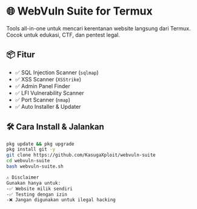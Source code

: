 # 🌐 WebVuln Suite for Termux

Tools all-in-one untuk mencari kerentanan website langsung dari Termux. Cocok untuk edukasi, CTF, dan pentest legal.

## 📦 Fitur

- ✅ SQL Injection Scanner (`sqlmap`)
- ✅ XSS Scanner (`XSStrike`)
- ✅ Admin Panel Finder
- ✅ LFI Vulnerability Scanner
- ✅ Port Scanner (`nmap`)
- ✅ Auto Installer & Updater

## 🛠 Cara Install & Jalankan

```bash
pkg update && pkg upgrade
pkg install git -y
git clone https://github.com/KasugaXploit/webvuln-suite
cd webvuln-suite
bash webvuln-suite.sh

⚠️ Disclaimer
Gunakan hanya untuk:
-✅ Website milik sendiri
-✅ Testing dengan izin
-❌ Jangan digunakan untuk ilegal hacking

